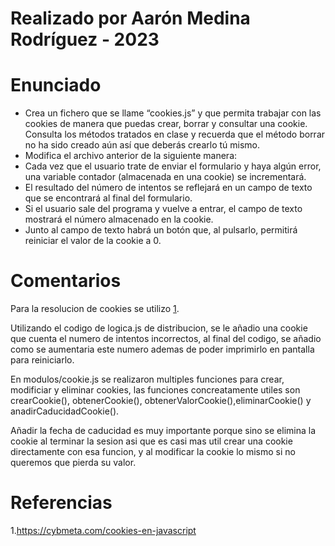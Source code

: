# Realizado por Aarón Medina Rodríguez - 2023

# Enunciado
- Crea un fichero que se llame “cookies.js” y que permita trabajar con las cookies de manera que puedas crear, borrar y consultar una cookie. Consulta los métodos tratados en clase y recuerda que el método borrar no ha sido creado aún así que deberás crearlo tú mismo.
- Modifica el archivo anterior de la siguiente manera:
- Cada vez que el usuario trate de enviar el formulario y haya algún error, una variable contador (almacenada en una cookie) se incrementará.
- El resultado del número de intentos se reflejará en un campo de texto que se encontrará al final del formulario.
- Si el usuario sale del programa y vuelve a entrar, el campo de texto mostrará el número almacenado en la cookie.
- Junto al campo de texto habrá un botón que, al pulsarlo, permitirá reiniciar el valor de la cookie a 0.


# Comentarios
Para la resolucion de cookies se utilizo [1](#referencias).

Utilizando el codigo de logica.js de distribucion, se le añadio una cookie que cuenta el numero de intentos incorrectos, al final del codigo, se añadio  como se aumentaria este numero ademas de poder imprimirlo en pantalla para reiniciarlo.

En modulos/cookie.js se realizaron multiples funciones para crear, modificiar y eliminar cookies, las funciones concreatamente utiles son crearCookie(), obtenerCookie(), obtenerValorCookie(),eliminarCookie() y anadirCaducidadCookie().

Añadir la fecha de caducidad es muy importante porque sino se elimina la cookie al terminar la sesion asi que es casi mas util crear una cookie directamente con esa funcion, y al modificar la cookie lo mismo si no queremos que pierda su valor.


# Referencias
1.https://cybmeta.com/cookies-en-javascript